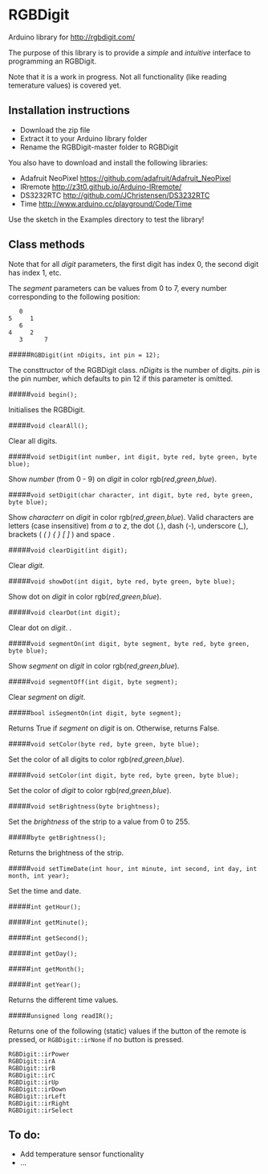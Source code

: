 # RGBDigit
Arduino library for http://rgbdigit.com/

The purpose of this library is to provide a *simple* and *intuitive* interface to programming an RGBDigit.

Note that it is a work in progress. Not all functionality (like reading temerature values) is covered yet.

## Installation instructions
* Download the zip file
* Extract it to your Arduino library folder
* Rename the RGBDigit-master folder to RGBDigit
 
You also have to download and install the following libraries:
* Adafruit NeoPixel https://github.com/adafruit/Adafruit_NeoPixel
* IRremote http://z3t0.github.io/Arduino-IRremote/
* DS3232RTC http://github.com/JChristensen/DS3232RTC
* Time http://www.arduino.cc/playground/Code/Time

Use the sketch in the Examples directory to test the library!

## Class methods
Note that for all *digit* parameters, the first digit has index 0, the second digit has index 1, etc.

The *segment* parameters can be values from 0 to 7, every number corresponding to the following position:

       0
    5     1
       6
    4     2
       3      7

#####```RGBDigit(int nDigits, int pin = 12);```

The consttructor of the RGBDigit class. *nDigits* is the number of digits. *pin* is the pin number, which defaults to pin 12 if this parameter is omitted.

#####```void begin();```

Initialises the RGBDigit.

#####```void clearAll();```

Clear all digits.

#####```void setDigit(int number, int digit, byte red, byte green, byte blue);```

Show *number* (from 0 - 9) on *digit* in color rgb(*red*,*green*,*blue*).

#####```void setDigit(char character, int digit, byte red, byte green, byte blue);```

Show *characterr* on *digit* in color rgb(*red*,*green*,*blue*). Valid characters are letters (case insensitive) from *a* to *z*, the dot (*.*), dash (*-*), underscore (*_*), brackets ( *( ) { } [ ]* ) and space .

#####```void clearDigit(int digit);```

Clear *digit*.

#####```void showDot(int digit, byte red, byte green, byte blue);```

Show dot on *digit* in color rgb(*red*,*green*,*blue*). 

#####```void clearDot(int digit);```

Clear dot on *digit*. .

#####```void segmentOn(int digit, byte segment, byte red, byte green, byte blue);```

Show *segment* on *digit* in color rgb(*red*,*green*,*blue*). 

#####```void segmentOff(int digit, byte segment);```

Clear *segment* on *digit*.

#####```bool isSegmentOn(int digit, byte segment);```

Returns True if *segment* on *digit* is on. Otherwise, returns False.

#####```void setColor(byte red, byte green, byte blue);```

Set the color of all digits to color rgb(*red*,*green*,*blue*).

#####```void setColor(int digit, byte red, byte green, byte blue);```

Set the color of *digit* to color rgb(*red*,*green*,*blue*).

#####```void setBrightness(byte brightness);```

Set the *brightness* of the strip to a value from 0 to 255.

#####```byte getBrightness();```

Returns the brightness of the strip.

#####```void setTimeDate(int hour, int minute, int second, int day, int month, int year);```

Set the time and date.

#####```int getHour();```

#####```int getMinute();```

#####```int getSecond();```

#####```int getDay();```

#####```int getMonth();```

#####```int getYear();```

Returns the different time values.

#####```unsigned long readIR();```

Returns one of the following (static) values if the button of the remote is pressed, or ```RGBDigit::irNone``` if no button is pressed.

    RGBDigit::irPower
    RGBDigit::irA
    RGBDigit::irB
    RGBDigit::irC
    RGBDigit::irUp
    RGBDigit::irDown
    RGBDigit::irLeft
    RGBDigit::irRight
    RGBDigit::irSelect

## To do:
* Add temperature sensor functionality
* ...

